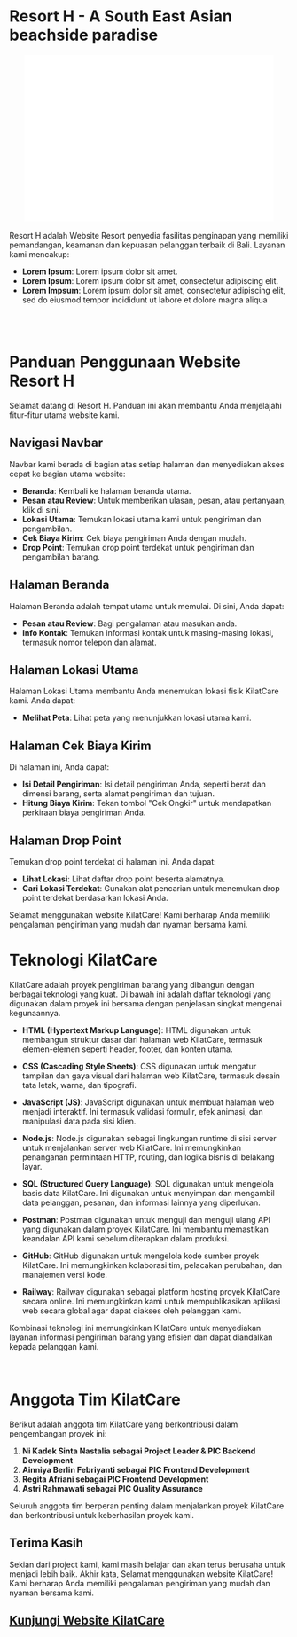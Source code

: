 # Resort H - A South East Asian beachside paradise
<p align="center">
  <img src="/src/assets/images/LogoSementara.png" alt="logo" width="450px" height="300px">
</p>
Resort H adalah Website Resort penyedia fasilitas penginapan yang memiliki pemandangan, keamanan dan kepuasan pelanggan terbaik di Bali. 
Layanan kami mencakup:

- **Lorem Ipsum**: Lorem ipsum dolor sit amet.
- **Lorem Ipsum**: Lorem ipsum dolor sit amet, consectetur adipiscing elit.
- **Lorem Impsum**: Lorem ipsum dolor sit amet, consectetur adipiscing elit, sed do eiusmod tempor incididunt ut labore et dolore magna aliqua

<br><br>

# Panduan Penggunaan Website Resort H

Selamat datang di Resort H. Panduan ini akan membantu Anda menjelajahi fitur-fitur utama website kami.

## Navigasi Navbar

Navbar kami berada di bagian atas setiap halaman dan menyediakan akses cepat ke bagian utama website:

- **Beranda**: Kembali ke halaman beranda utama.
- **Pesan atau Review**: Untuk memberikan ulasan, pesan, atau pertanyaan, klik di sini.
- **Lokasi Utama**: Temukan lokasi utama kami untuk pengiriman dan pengambilan.
- **Cek Biaya Kirim**: Cek biaya pengiriman Anda dengan mudah.
- **Drop Point**: Temukan drop point terdekat untuk pengiriman dan pengambilan barang.

## Halaman Beranda
Halaman Beranda adalah tempat utama untuk memulai. Di sini, Anda dapat:
- **Pesan atau Review**: Bagi pengalaman atau masukan anda.
- **Info Kontak**: Temukan informasi kontak untuk masing-masing lokasi, termasuk nomor telepon dan alamat.

## Halaman Lokasi Utama
Halaman Lokasi Utama membantu Anda menemukan lokasi fisik KilatCare kami. Anda dapat:
- **Melihat Peta**: Lihat peta yang menunjukkan lokasi utama kami.

## Halaman Cek Biaya Kirim
Di halaman ini, Anda dapat:
- **Isi Detail Pengiriman**: Isi detail pengiriman Anda, seperti berat dan dimensi barang, serta alamat pengiriman dan tujuan.
- **Hitung Biaya Kirim**: Tekan tombol "Cek Ongkir" untuk mendapatkan perkiraan biaya pengiriman Anda.

## Halaman Drop Point
Temukan drop point terdekat di halaman ini. Anda dapat:
- **Lihat Lokasi**: Lihat daftar drop point beserta alamatnya.
- **Cari Lokasi Terdekat**: Gunakan alat pencarian untuk menemukan drop point terdekat berdasarkan lokasi Anda.

Selamat menggunakan website KilatCare! Kami berharap Anda memiliki pengalaman pengiriman yang mudah dan nyaman bersama kami.


# Teknologi KilatCare

KilatCare adalah proyek pengiriman barang yang dibangun dengan berbagai teknologi yang kuat. Di bawah ini adalah daftar teknologi yang digunakan dalam proyek ini bersama dengan penjelasan singkat mengenai kegunaannya.

- **HTML (Hypertext Markup Language)**: HTML digunakan untuk membangun struktur dasar dari halaman web KilatCare, termasuk elemen-elemen seperti header, footer, dan konten utama.

- **CSS (Cascading Style Sheets)**: CSS digunakan untuk mengatur tampilan dan gaya visual dari halaman web KilatCare, termasuk desain tata letak, warna, dan tipografi.

- **JavaScript (JS)**: JavaScript digunakan untuk membuat halaman web menjadi interaktif. Ini termasuk validasi formulir, efek animasi, dan manipulasi data pada sisi klien.

- **Node.js**: Node.js digunakan sebagai lingkungan runtime di sisi server untuk menjalankan server web KilatCare. Ini memungkinkan penanganan permintaan HTTP, routing, dan logika bisnis di belakang layar.

- **SQL (Structured Query Language)**: SQL digunakan untuk mengelola basis data KilatCare. Ini digunakan untuk menyimpan dan mengambil data pelanggan, pesanan, dan informasi lainnya yang diperlukan.

- **Postman**: Postman digunakan untuk menguji dan menguji ulang API yang digunakan dalam proyek KilatCare. Ini membantu memastikan keandalan API kami sebelum diterapkan dalam produksi.

- **GitHub**: GitHub digunakan untuk mengelola kode sumber proyek KilatCare. Ini memungkinkan kolaborasi tim, pelacakan perubahan, dan manajemen versi kode.

- **Railway**: Railway digunakan sebagai platform hosting proyek KilatCare secara online. Ini memungkinkan kami untuk mempublikasikan aplikasi web secara global agar dapat diakses oleh pelanggan kami.

Kombinasi teknologi ini memungkinkan KilatCare untuk menyediakan layanan informasi pengiriman barang yang efisien dan dapat diandalkan kepada pelanggan kami.

<br>

# Anggota Tim KilatCare

Berikut adalah anggota tim KilatCare yang berkontribusi dalam pengembangan proyek ini:

1. **Ni Kadek Sinta Nastalia sebagai Project Leader & PIC Backend Development**
2. **Ainniya Berlin Febriyanti sebagai PIC Frontend Development**
3. **Regita Afriani sebagai PIC Frontend Development**
4. **Astri Rahmawati sebagai PIC Quality Assurance**

Seluruh anggota tim berperan penting dalam menjalankan proyek KilatCare dan berkontribusi untuk keberhasilan proyek kami.


## Terima Kasih

Sekian dari project kami, kami masih belajar dan akan terus berusaha untuk menjadi lebih baik. Akhir kata, Selamat menggunakan website KilatCare! Kami berharap Anda memiliki pengalaman pengiriman yang mudah dan nyaman bersama kami.
## [Kunjungi Website KilatCare](https://kampus-merdeka-software-engineering.github.io/FE-Jayapura-20/)

